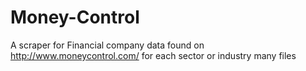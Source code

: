 # Money-Control
A scraper for Financial company data found on http://www.moneycontrol.com/ for each sector or industry 
many files
#
